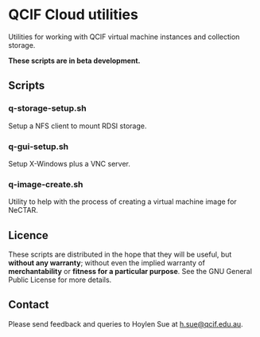 QCIF Cloud utilities
====================

Utilities for working with QCIF virtual machine instances and
collection storage.

**These scripts are in beta development.**

		
Scripts
-------

### q-storage-setup.sh

Setup a NFS client to mount RDSI storage.

### q-gui-setup.sh

Setup X-Windows plus a VNC server.

### q-image-create.sh

Utility to help with the process of creating a virtual machine image
for NeCTAR.

Licence
-------

These scripts are distributed in the hope that they will be useful,
but **without any warranty**; without even the implied warranty of
**merchantability** or **fitness for a particular purpose**.  See the
GNU General Public License for more details.

Contact
-------

Please send feedback and queries to Hoylen Sue at <h.sue@qcif.edu.au>.
